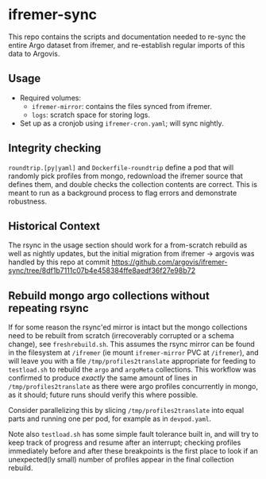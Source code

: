 # ifremer-sync

This repo contains the scripts and documentation needed to re-sync the entire Argo dataset from ifremer, and re-establish regular imports of this data to Argovis.

## Usage

 - Required volumes:
   - `ifremer-mirror`: contains the files synced from ifremer.
   - `logs`: scratch space for storing logs.
 - Set up as a cronjob using `ifremer-cron.yaml`; will sync nightly.

## Integrity checking

`roundtrip.[py|yaml]` and `Dockerfile-roundtrip` define a pod that will randomly pick profiles from mongo, redownload the ifremer source that defines them, and double checks the collection contents are correct. This is meant to run as a background process to flag errors and demonstrate robustness.

## Historical Context

The rsync in the usage section should work for a from-scratch rebuild as well as nightly updates, but the initial migration from ifremer -> argovis was handled by this repo at commit https://github.com/argovis/ifremer-sync/tree/8df1b7111c07b4e458384ffe8aedf36f27e98b72

## Rebuild mongo argo collections without repeating rsync

If for some reason the rsync'ed mirror is intact but the mongo collections need to be rebuilt from scratch (irrecoverably corrupted or a schema change), see `freshrebuild.sh`. This assumes the rsync mirror can be found in the filesystem at `/ifremer` (ie mount `ifremer-mirror` PVC at `/ifremer`), and will leave you with a file `/tmp/profiles2translate` appropriate for feeding to `testload.sh` to rebuild the `argo` and `argoMeta` collections. This workflow was confirmed to produce _exactly_ the same amount of lines in `/tmp/profiles2translate` as there were argo profiles concurrently in mongo, as it should; future runs should verify this where possible.

Consider parallelizing this by slicing `/tmp/profiles2translate` into equal parts and running one per pod, for example as in `devpod.yaml`.

Note also `testload.sh` has some simple fault tolerance built in, and will try to keep track of progress and resume after an interrupt; checking profiles immediately before and after these breakpoints is the first place to look if an unexpected(ly small) number of profiles appear in the final collection rebuild.